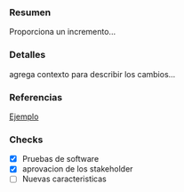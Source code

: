 ### Resumen
Proporciona un incremento...

### Detalles

agrega contexto para describir los cambios...

### Referencias
[Ejemplo](www.google.com)

### Checks

- [x] Pruebas de software
- [x] aprovacion de los stakeholder
- [ ] Nuevas caracteristicas

